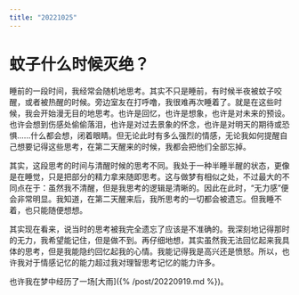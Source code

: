 ```yaml
---
title: "20221025"
---
```

蚊子什么时候灭绝？
===

睡前的一段时间，我经常会随机地思考。其实不只是睡前，有时候半夜被蚊子咬醒，或者被热醒的时候。旁边室友在打呼噜，我很难再次睡着了。就是在这些时候，我会开始漫无目的地思考。也许是回忆，也许是想象，也许是对未来的预设。也许会想到伤感处偷偷落泪，也许是对过去景象的怀念，也许是对明天的期待或恐惧......什么都会想，闭着眼睛。但无论此时有多么强烈的情感，无论我如何提醒自己想要记得这些思考，在第二天醒来的时候，我都会把他们全部忘掉。

其实，这段思考的时间与清醒时候的思考不同。我处于一种半睡半醒的状态，更像是在睡觉，只是把部分的精力拿来随即思考。这与做梦有相似之处，不过最大的不同点在于：虽然我不清醒，但是我思考的逻辑是清晰的。因此在此时，“无力感”便会非常明显。我知道，在第二天醒来后，我所思考的一切都会被遗忘。但我睡不着，也只能随便想想。

其实现在看来，说当时的思考被我完全遗忘了应该是不准确的。我深刻地记得那时的无力，我希望能记住，但是做不到。再仔细地想，其实虽然我无法回忆起来我具体的思考，但是我能隐约回忆起我的心情。我能记得我是高兴还是愤怒。所以，也许我对于情感记忆的能力超过我对理智思考记忆的能力许多。

也许我在梦中经历了一场[大雨]({% /post/20220919.md %})。


